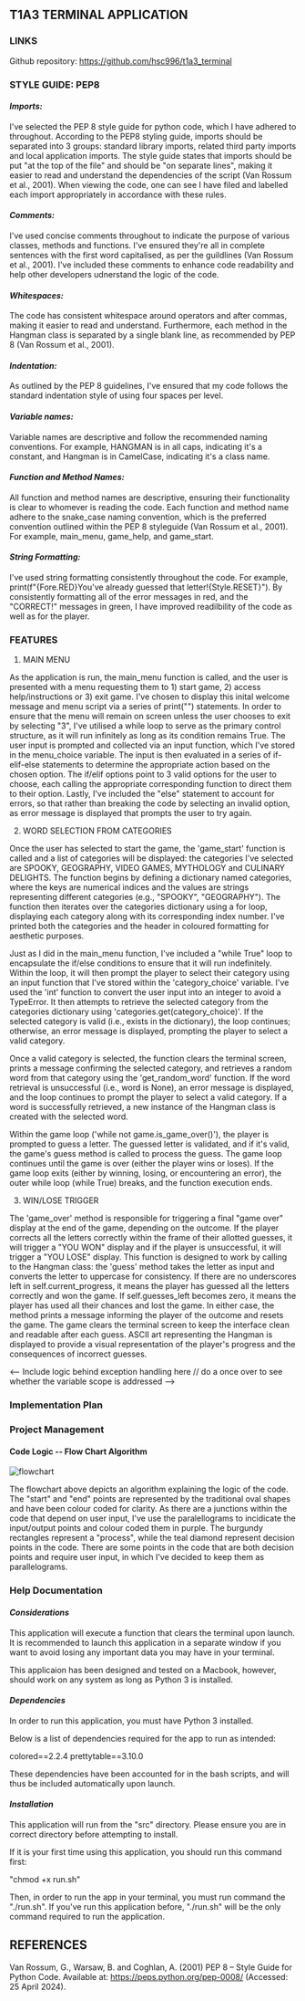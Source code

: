 ## T1A3 TERMINAL APPLICATION

### LINKS
Github repository: https://github.com/hsc996/t1a3_terminal

### STYLE GUIDE: PEP8

#### _Imports:_
I've selected the PEP 8 style guide for python code, which I have adhered to throughout. According to the PEP8 styling guide, imports should be separated into 3 groups: standard library imports, related third party imports and local application imports. The style guide states that imports should be put "at the top of the file" and should be "on separate lines", making it easier to read and understand the dependencies of the script (Van Rossum et al., 2001). When viewing the code, one can see I have filed and labelled each import appropriately in accordance with these rules.

#### _Comments:_
I've used concise comments throughout to indicate the purpose of various classes, methods and functions. I've ensured they're all in complete sentences with the first word capitalised, as per the guildlines (Van Rossum et al., 2001). I've included these comments to enhance code readability and help other developers udnerstand the logic of the code.

#### _Whitespaces:_
The code has consistent whitespace around operators and after commas, making it easier to read and understand. Furthermore, each method in the Hangman class is separated by a single blank line, as recommended by PEP 8 (Van Rossum et al., 2001).

#### _Indentation:_
As outlined by the PEP 8 guidelines, I've ensured that my code follows the standard indentation style of using four spaces per level.

#### _Variable names:_
Variable names are descriptive and follow the recommended naming conventions. For example, HANGMAN is in all caps, indicating it's a constant, and Hangman is in CamelCase, indicating it's a class name. 

#### _Function and Method Names:_
All function and method names are descriptive, ensuring their functionality is clear to whomever is reading the code. Each function and method name adhere to the snake_case naming convention, which is the preferred convention outlined within the PEP 8 styleguide (Van Rossum et al., 2001). For example, main_menu, game_help, and game_start.

#### _String Formatting:_
I've used string formatting consistently throughout the code. For example, print(f"{Fore.RED}You've already guessed that letter!{Style.RESET}"). By consistently formatting all of the error messages in red, and the "CORRECT!" messages in green, I have improved readilbility of the code as well as for the player.


### FEATURES


1) MAIN MENU

As the application is run, the main_menu function is called, and the user is presented with a menu requesting them to 1) start game, 2) access help/instructions or 3) exit game. I've chosen to display this inital welcome message and menu script via a series of print("") statements. In order to ensure that the menu will remain on screen unless the user chooses to exit by selecting "3", I've utilised a while loop to serve as the primary control structure, as it will run infinitely as long as its condition remains True. The user input is prompted and collected via an input function, which I've stored in the menu_choice variable. The input is then evaluated in a series of if-elif-else statements to determine the appropriate action based on the chosen option. The if/elif options point to 3 valid options for the user to choose, each calling the appropriate corresponding function to direct them to their option. Lastly, I've included the "else" statement to account for errors, so that rather than breaking the code by selecting an invalid option, as error message is displayed that prompts the user to try again.


2) WORD SELECTION FROM CATEGORIES

Once the user has selected to start the game, the 'game_start' function is called and a list of categories will be displayed: the categories I've selected are SPOOKY, GEOGRAPHY, VIDEO GAMES, MYTHOLOGY and CULINARY DELIGHTS. The function begins by defining a dictionary named categories, where the keys are numerical indices and the values are strings representing different categories (e.g., "SPOOKY", "GEOGRAPHY"). The function then iterates over the categories dictionary using a for loop, displaying each category along with its corresponding index number. I've printed both the categories and the header in coloured formatting for aesthetic purposes.

Just as I did in the main_menu function, I've included a "while True" loop to encapsulate the if/else conditions to ensure that it will run indefinitely. Within the loop, it will then prompt the player to select their category using an input function that I've stored within the 'category_choice' variable. I've used the 'int' function to convert the user input into an integer to avoid a TypeError. It then attempts to retrieve the selected category from the categories dictionary using 'categories.get(category_choice)'. If the selected category is valid (i.e., exists in the dictionary), the loop continues; otherwise, an error message is displayed, prompting the player to select a valid category.

Once a valid category is selected, the function clears the terminal screen, prints a message confirming the selected category, and retrieves a random word from that category using the 'get_random_word' function. If the word retrieval is unsuccessful (i.e., word is None), an error message is displayed, and the loop continues to prompt the player to select a valid category. If a word is successfully retrieved, a new instance of the Hangman class is created with the selected word.

Within the game loop ('while not game.is_game_over()'), the player is prompted to guess a letter. The guessed letter is validated, and if it's valid, the game's guess method is called to process the guess. The game loop continues until the game is over (either the player wins or loses). If the game loop exits (either by winning, losing, or encountering an error), the outer while loop (while True) breaks, and the function execution ends.


3) WIN/LOSE TRIGGER

The 'game_over' method is responsible for triggering a final "game over" display at the end of the game, depending on the outcome. If the player corrects all the letters correctly within the frame of their allotted guesses, it will trigger a "YOU WON" display and if the player is unsuccessful, it will trigger a "YOU LOSE" display. This function is designed to work by calling to the Hangman class: the 'guess' method takes the letter as input and converts the letter to uppercase for consistency. If there are no underscores left in self.current_progress, it means the player has guessed all the letters correctly and won the game. If self.guesses_left becomes zero, it means the player has used all their chances and lost the game. In either case, the method prints a message informing the player of the outcome and resets the game. The game clears the terminal screen to keep the interface clean and readable after each guess. ASCII art representing the Hangman is displayed to provide a visual representation of the player's progress and the consequences of incorrect guesses.


<-- Include logic behind exception handling here // do a once over to see whether the variable scope is addressed -->

### Implementation Plan



### Project Management

#### Code Logic -- Flow Chart Algorithm

![flowchart](/src/assets/flowchart.jpg)

The flowchart above depicts an algorithm explaining the logic of the code. The "start" and "end" points are represented by the traditional oval shapes and have been colour coded for clarity. As there are a junctions within the code that depend on user input, I've use the paralellograms to incidicate the input/output points and colour coded them in purple. The burgundy rectangles represent a "process", while the teal diamond represent decision points in the code. There are some points in the code that are both decision points and require user input, in which I've decided to keep them as parallelograms.




### Help Documentation

#### _Considerations_

This application will execute a function that clears the terminal upon launch. It is recommended to launch this application in a separate window if you want to avoid losing any important data you may have in your terminal.

This applicaion has been designed and tested on a Macbook, however, should work on any system as long as Python 3 is installed.

#### _Dependencies_

In order to run this application, you must have Python 3 installed.

Below is a list of dependencies required for the app to run as intended:

colored==2.2.4
prettytable==3.10.0

These dependencies have been accounted for in the bash scripts, and will thus be included automatically upon launch.

#### _Installation_

This application will run from the "src" directory. Please ensure you are in correct directory before attempting to install.

If it is your first time using this application, you should run this command first:

"chmod +x run.sh"

Then, in order to run the app in your terminal, you must run command the "./run.sh".
If you've run this application before, "./run.sh" will be the only command required to run the application.









## REFERENCES

Van Rossum, G., Warsaw, B. and Coghlan, A. (2001) PEP 8 – Style Guide for Python Code. Available at:
https://peps.python.org/pep-0008/ (Accessed: 25 April 2024).

